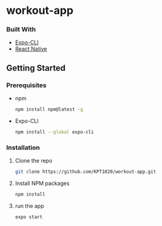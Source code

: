 # workout-app
### Built With

* [Expo-CLI](https://docs.expo.dev/)
* [React Native](https://reactnative.dev/)

<!-- GETTING STARTED -->
## Getting Started

### Prerequisites

* npm
  ```sh
  npm install npm@latest -g
  ```

* Expo-CLI
  ```sh
  npm install --global expo-cli
  ```

### Installation

1. Clone the repo
   ```sh
   git clone https://github.com/KPT1020/workout-app.git
   ```
2. Install NPM packages
   ```sh
   npm install
   ```
3. run the app
   ```sh
   expo start
   ```